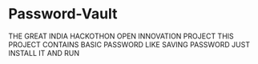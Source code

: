 # Password-Vault
THE GREAT INDIA HACKOTHON OPEN INNOVATION PROJECT
THIS PROJECT CONTAINS BASIC PASSWORD LIKE SAVING PASSWORD
JUST INSTALL IT AND RUN
